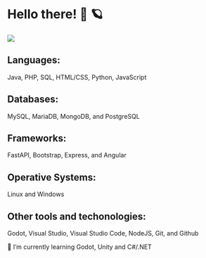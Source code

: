 # Hello there! 👋 🪐

![](https://komarev.com/ghpvc/?username=EdgarSabidoC&color=blue&style=plastic&label=Visitors)

## Languages: 
Java, PHP, SQL, HTML/CSS, Python, JavaScript
## Databases:
MySQL, MariaDB, MongoDB, and PostgreSQL
## Frameworks:
FastAPI, Bootstrap, Express, and Angular
## Operative Systems:
Linux and Windows
## Other tools and techonologies:
Godot, Visual Studio, Visual Studio Code, NodeJS, Git, and Github

🌱 I’m currently learning Godot, Unity and C#/.NET
<!--
**EdgarSabidoC/EdgarSabidoC** is a ✨ _special_ ✨ repository because its `README.md` (this file) appears on your GitHub profile.

Here are some ideas to get you started:

- 🔭 I’m currently working on ...
- 🌱 I’m currently learning ...
- 👯 I’m looking to collaborate on ...
- 🤔 I’m looking for help with ...
- 💬 Ask me about ...
- 📫 How to reach me: ...
- 😄 Pronouns: ...
- ⚡ Fun fact: ...
-->
